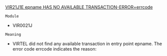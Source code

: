 [VIR21J1E epname HAS NO AVAILABLE TRANSACTION-ERROR=errcode](https://virtel.readthedocs.io/en/latest/manuals/virtel/Virtel459MG/messages.html?highlight=VIR21J1E#VIR21J1E)

`Module`
- VIR0021J

`Meaning`
- VIRTEL did not find any available transaction in entry point epname. The error code errcode indicates the reason:
